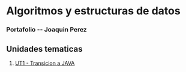 # Algoritmos y estructuras de datos

### Portafolio -- Joaquin Perez

## Unidades tematicas

1. [UT1 - Transicion a JAVA]()


